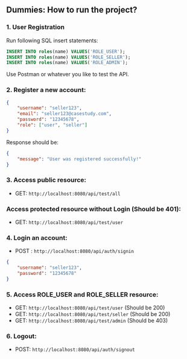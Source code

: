 ## Dummies: How to run the project?

### 1. User Registration

Run following SQL insert statements:
```sql
INSERT INTO roles(name) VALUES('ROLE_USER');
INSERT INTO roles(name) VALUES('ROLE_SELLER');
INSERT INTO roles(name) VALUES('ROLE_ADMIN');
```

Use Postman or whatever you like to test the API.
### 2. **Register a new account:**
```json
{
    "username": "seller123",
    "email": "seller123@casestudy.com",
    "password": "12345678",
    "role": ["user", "seller"]
}
```
Response should be:
```json
{
    "message": "User was registered successfully!"
}
```

### 3. **Access public resource:**
- GET: `http://localhost:8080/api/test/all`
### **Access protected resource without Login (Should be 401):**
- GET: `http://localhost:8080/api/test/user`

### 4. **Login an account:**
- POST : `http://localhost:8080/api/auth/signin`
```json
{
    "username": "seller123",
    "password": "12345678"
}
```
### 5. **Access ROLE_USER and ROLE_SELLER resource:**
- GET: `http://localhost:8080/api/test/user` (Should be 200)
- GET: `http://localhost:8080/api/test/seller` (Should be 200)
- GET: `http://localhost:8080/api/test/admin` (Should be 403)

### 6. **Logout:**
- POST: `http://localhost:8080/api/auth/signout`



